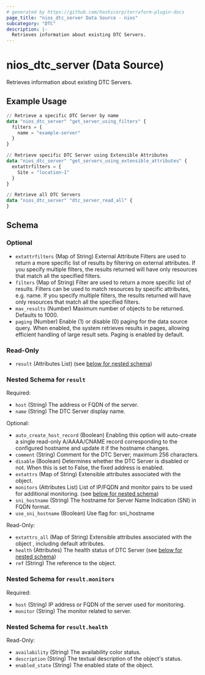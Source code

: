 ```yaml
---
# generated by https://github.com/hashicorp/terraform-plugin-docs
page_title: "nios_dtc_server Data Source - nios"
subcategory: "DTC"
description: |-
  Retrieves information about existing DTC Servers.
---
```


# nios_dtc_server (Data Source)

Retrieves information about existing DTC Servers.

## Example Usage

```terraform
// Retrieve a specific DTC Server by name
data "nios_dtc_server" "get_server_using_filters" {
  filters = {
    name = "example-server"
  }
}

// Retrieve specific DTC Server using Extensible Attributes
data "nios_dtc_server" "get_servers_using_extensible_attributes" {
  extattrfilters = {
    Site = "location-1"
  }
}

// Retrieve all DTC Servers
data "nios_dtc_server" "dtc_server_read_all" {
}
```

<!-- schema generated by tfplugindocs -->
## Schema

### Optional

- `extattrfilters` (Map of String) External Attribute Filters are used to return a more specific list of results by filtering on external attributes. If you specify multiple filters, the results returned will have only resources that match all the specified filters.
- `filters` (Map of String) Filter are used to return a more specific list of results. Filters can be used to match resources by specific attributes, e.g. name. If you specify multiple filters, the results returned will have only resources that match all the specified filters.
- `max_results` (Number) Maximum number of objects to be returned. Defaults to 1000.
- `paging` (Number) Enable (1) or disable (0) paging for the data source query. When enabled, the system retrieves results in pages, allowing efficient handling of large result sets. Paging is enabled by default.

### Read-Only

- `result` (Attributes List) (see [below for nested schema](#nestedatt--result))

<a id="nestedatt--result"></a>
### Nested Schema for `result`

Required:

- `host` (String) The address or FQDN of the server.
- `name` (String) The DTC Server display name.

Optional:

- `auto_create_host_record` (Boolean) Enabling this option will auto-create a single read-only A/AAAA/CNAME record corresponding to the configured hostname and update it if the hostname changes.
- `comment` (String) Comment for the DTC Server; maximum 256 characters.
- `disable` (Boolean) Determines whether the DTC Server is disabled or not. When this is set to False, the fixed address is enabled.
- `extattrs` (Map of String) Extensible attributes associated with the object.
- `monitors` (Attributes List) List of IP/FQDN and monitor pairs to be used for additional monitoring. (see [below for nested schema](#nestedatt--result--monitors))
- `sni_hostname` (String) The hostname for Server Name Indication (SNI) in FQDN format.
- `use_sni_hostname` (Boolean) Use flag for: sni_hostname

Read-Only:

- `extattrs_all` (Map of String) Extensible attributes associated with the object , including default attributes.
- `health` (Attributes) The health status of DTC Server (see [below for nested schema](#nestedatt--result--health))
- `ref` (String) The reference to the object.

<a id="nestedatt--result--monitors"></a>
### Nested Schema for `result.monitors`

Required:

- `host` (String) IP address or FQDN of the server used for monitoring.
- `monitor` (String) The monitor related to server.


<a id="nestedatt--result--health"></a>
### Nested Schema for `result.health`

Read-Only:

- `availability` (String) The availability color status.
- `description` (String) The textual description of the object's status.
- `enabled_state` (String) The enabled state of the object.
